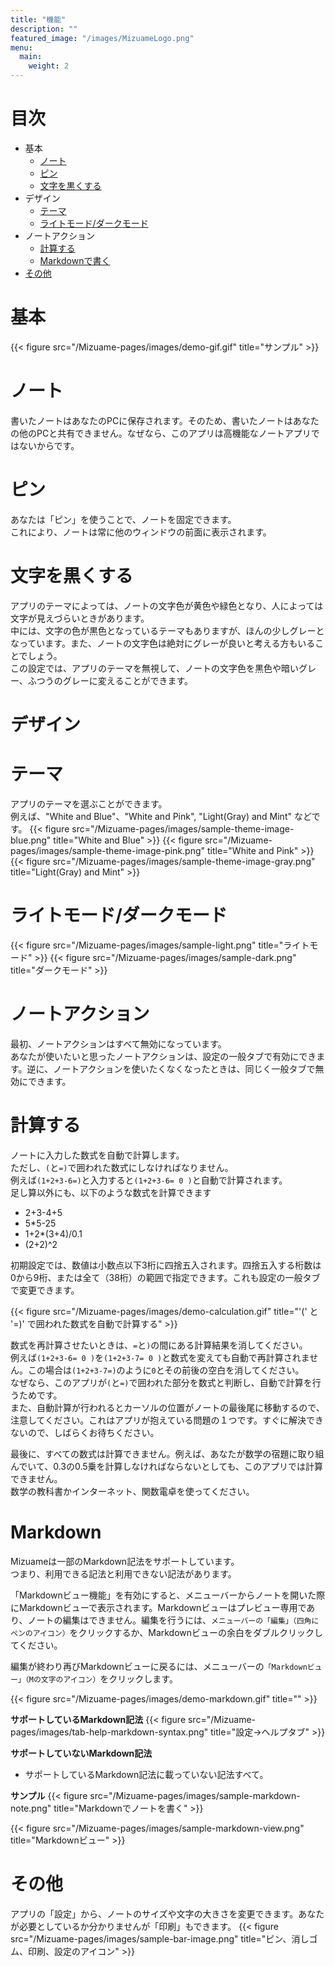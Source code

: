```yaml
---
title: "機能"
description: ""
featured_image: "/images/MizuameLogo.png"
menu:
  main:
    weight: 2
---
```

# 目次
- 基本
  - [ノート](#ノート)
  - [ピン](#ピン)
  - [文字を黒くする](#文字を黒くする)
- デザイン
  - [テーマ](#テーマ)
  - [ライトモード/ダークモード](#ライトモードダークモード)
- ノートアクション
  - [計算する](#計算する)
  - [Markdownで書く](#markdown)
- [その他](#その他)

# 基本

{{< figure src="/Mizuame-pages/images/demo-gif.gif" title="サンプル" >}}

# ノート
書いたノートはあなたのPCに保存されます。そのため、書いたノートはあなたの他のPCと共有できません。なぜなら、このアプリは高機能なノートアプリではないからです。

# ピン
あなたは「ピン」を使うことで、ノートを固定できます。  
これにより、ノートは常に他のウィンドウの前面に表示されます。

# 文字を黒くする
アプリのテーマによっては、ノートの文字色が黄色や緑色となり、人によっては文字が見えづらいときがあります。  
中には、文字の色が黒色となっているテーマもありますが、ほんの少しグレーとなっています。また、ノートの文字色は絶対にグレーが良いと考える方もいることでしょう。  
この設定では、アプリのテーマを無視して、ノートの文字色を黒色や暗いグレー、ふつうのグレーに変えることができます。  

# デザイン

# テーマ
アプリのテーマを選ぶことができます。  
例えば、"White and Blue"、"White and Pink", "Light(Gray) and Mint" などです。
{{< figure src="/Mizuame-pages/images/sample-theme-image-blue.png" title="White and Blue" >}}
{{< figure src="/Mizuame-pages/images/sample-theme-image-pink.png" title="White and Pink" >}}
{{< figure src="/Mizuame-pages/images/sample-theme-image-gray.png" title="Light(Gray) and Mint" >}}

# ライトモード/ダークモード
{{< figure src="/Mizuame-pages/images/sample-light.png" title="ライトモード" >}}
{{< figure src="/Mizuame-pages/images/sample-dark.png" title="ダークモード" >}}

# ノートアクション
最初、ノートアクションはすべて無効になっています。  
あなたが使いたいと思ったノートアクションは、設定の一般タブで有効にできます。逆に、ノートアクションを使いたくなくなったときは、同じく一般タブで無効にできます。  

# 計算する
ノートに入力した数式を自動で計算します。  
ただし、`(`と`=)`で囲われた数式にしなければなりません。  
例えば`(1+2+3-6=)`と入力すると`(1+2+3-6= 0 )`と自動で計算されます。  
足し算以外にも、以下のような数式を計算できます
- 2+3-4+5
- 5*5-25
- 1+2*(3+4)/0.1
- (2+2)^2

初期設定では、数値は小数点以下3桁に四捨五入されます。四捨五入する桁数は0から9桁、または全て（38桁）の範囲で指定できます。これも設定の一般タブで変更できます。  

{{< figure src="/Mizuame-pages/images/demo-calculation.gif" title="'(' と '=)' で囲われた数式を自動で計算する" >}}

数式を再計算させたいときは、`=`と`)`の間にある計算結果を消してください。  
例えば`(1+2+3-6= 0 )`を`(1+2+3-7= 0 )`と数式を変えても自動で再計算されません。この場合は`(1+2+3-7=)`のように`0`とその前後の空白を消してください。  
なぜなら、このアプリが`(`と`=)`で囲われた部分を数式と判断し、自動で計算を行うためです。  
また、自動計算が行われるとカーソルの位置がノートの最後尾に移動するので、注意してください。これはアプリが抱えている問題の１つです。すぐに解決できないので、しばらくお待ちください。

最後に、すべての数式は計算できません。例えば、あなたが数学の宿題に取り組んでいて、0.3の0.5乗を計算しなければならないとしても、このアプリでは計算できません。  
数学の教科書かインターネット、関数電卓を使ってください。  

# Markdown
Mizuameは一部のMarkdown記法をサポートしています。  
つまり、利用できる記法と利用できない記法があります。  
  
「Markdownビュー機能」を有効にすると、メニューバーからノートを開いた際にMarkdownビューで表示されます。Markdownビューはプレビュー専用であり、ノートの編集はできません。編集を行うには、`メニューバーの「編集」（四角にペンのアイコン）`をクリックするか、Markdownビューの余白をダブルクリックしてください。  

編集が終わり再びMarkdownビューに戻るには、メニューバーの`「Markdownビュー」（Mの文字のアイコン）`をクリックします。  

{{< figure src="/Mizuame-pages/images/demo-markdown.gif" title="" >}}

**サポートしているMarkdown記法** 
{{< figure src="/Mizuame-pages/images/tab-help-markdown-syntax.png" title="設定->ヘルプタブ" >}}

**サポートしていないMarkdown記法**
- サポートしているMarkdown記法に載っていない記法すべて。

**サンプル**
{{< figure src="/Mizuame-pages/images/sample-markdown-note.png" title="Markdownでノートを書く" >}}

{{< figure src="/Mizuame-pages/images/sample-markdown-view.png" title="Markdownビュー" >}}

# その他
アプリの「設定」から、ノートのサイズや文字の大きさを変更できます。あなたが必要としているか分かりませんが「印刷」もできます。
{{< figure src="/Mizuame-pages/images/sample-bar-image.png" title="ピン、消しゴム、印刷、設定のアイコン" >}}
